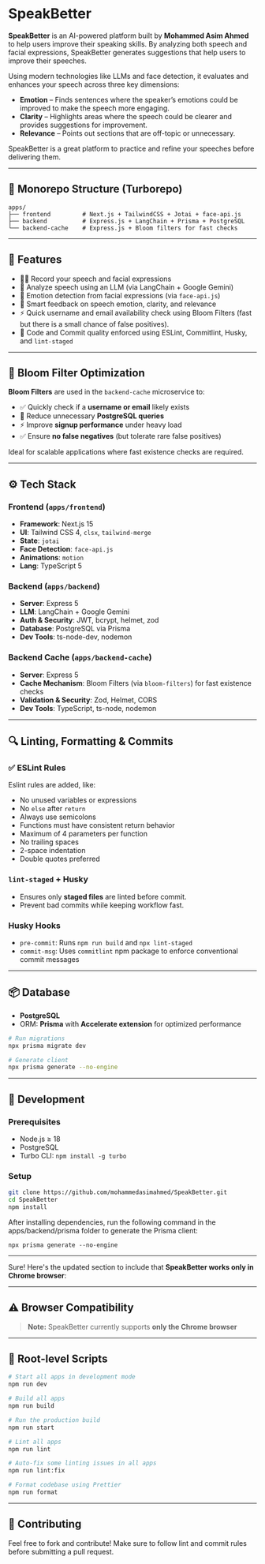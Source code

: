 # SpeakBetter

**SpeakBetter** is an AI-powered platform built by **Mohammed Asim Ahmed** to help users improve their speaking skills. By analyzing both speech and facial expressions, SpeakBetter generates suggestions that help users to improve their speeches.

Using modern technologies like LLMs and face detection, it evaluates and enhances your speech across three key dimensions:

- **Emotion** – Finds sentences where the speaker’s emotions could be improved to make the speech more engaging.
- **Clarity** – Highlights areas where the speech could be clearer and provides suggestions for improvement.
- **Relevance** – Points out sections that are off-topic or unnecessary.

SpeakBetter is a great platform to practice and refine your speeches before delivering them.

---

## 📁 Monorepo Structure (Turborepo)

```
apps/
├── frontend         # Next.js + TailwindCSS + Jotai + face-api.js
├── backend          # Express.js + LangChain + Prisma + PostgreSQL
└── backend-cache    # Express.js + Bloom filters for fast checks
```

---

## 🚀 Features

- 🧑‍💻 Record your speech and facial expressions
- 🤖 Analyze speech using an LLM (via LangChain + Google Gemini)
- 🧍 Emotion detection from facial expressions (via `face-api.js`)
- 🧠 Smart feedback on speech emotion, clarity, and relevance
- ⚡ Quick username and email availability check using Bloom Filters (fast but there is a small chance of false positives).
- 🧹 Code and Commit quality enforced using ESLint, Commitlint, Husky, and `lint-staged`

---

## 🧪 Bloom Filter Optimization

**Bloom Filters** are used in the `backend-cache` microservice to:

- ✅ Quickly check if a **username or email** likely exists
- 🧠 Reduce unnecessary **PostgreSQL queries**
- ⚡ Improve **signup performance** under heavy load
- ✅ Ensure **no false negatives** (but tolerate rare false positives)

Ideal for scalable applications where fast existence checks are required.

---

## ⚙️ Tech Stack

### Frontend (`apps/frontend`)
- **Framework**: Next.js 15
- **UI**: Tailwind CSS 4, `clsx`, `tailwind-merge`
- **State**: `jotai`
- **Face Detection**: `face-api.js`
- **Animations**: `motion`
- **Lang**: TypeScript 5

### Backend (`apps/backend`)
- **Server**: Express 5
- **LLM**: LangChain + Google Gemini
- **Auth & Security**: JWT, bcrypt, helmet, zod
- **Database**: PostgreSQL via Prisma
- **Dev Tools**: ts-node-dev, nodemon

### Backend Cache (`apps/backend-cache`)
- **Server**: Express 5  
- **Cache Mechanism**: Bloom Filters (via `bloom-filters`) for fast existence checks  
- **Validation & Security**: Zod, Helmet, CORS  
- **Dev Tools**: TypeScript, ts-node, nodemon

---

## 🔍 Linting, Formatting & Commits

### ✅ ESLint Rules

Eslint rules are added, like:
- No unused variables or expressions
- No `else` after `return`
- Always use semicolons
- Functions must have consistent return behavior
- Maximum of 4 parameters per function
- No trailing spaces
- 2-space indentation
- Double quotes preferred

### `lint-staged` + Husky

- Ensures only **staged files** are linted before commit.
- Prevent bad commits while keeping workflow fast.

### Husky Hooks

- `pre-commit`: Runs `npm run build` and `npx lint-staged`
- `commit-msg`: Uses `commitlint` npm package to enforce conventional commit messages

---

## 📦 Database

- **PostgreSQL**
- ORM: **Prisma** with **Accelerate extension** for optimized performance

```bash
# Run migrations
npx prisma migrate dev

# Generate client
npx prisma generate --no-engine
```

---

## 🧪 Development

### Prerequisites

- Node.js ≥ 18
- PostgreSQL
- Turbo CLI: `npm install -g turbo`

### Setup

```bash
git clone https://github.com/mohammedasimahmed/SpeakBetter.git
cd SpeakBetter
npm install
```

After installing dependencies, run the following command in the apps/backend/prisma folder to generate the Prisma client:

```
npx prisma generate --no-engine
```

---

Sure! Here's the updated section to include that **SpeakBetter works only in Chrome browser**:

---

## ⚠️ Browser Compatibility

> **Note:** SpeakBetter currently supports **only the Chrome browser** 

---

## 📌 Root-level Scripts

```bash
# Start all apps in development mode
npm run dev

# Build all apps
npm run build

# Run the production build
npm run start

# Lint all apps
npm run lint

# Auto-fix some linting issues in all apps
npm run lint:fix

# Format codebase using Prettier
npm run format

```

---

## 🤝 Contributing

Feel free to fork and contribute! Make sure to follow lint and commit rules before submitting a pull request.